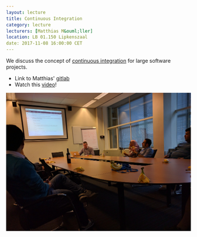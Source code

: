 ```yaml
---
layout: lecture
title: Continuous Integration
category: lecture
lecturers: [Matthias M&ouml;ller]
location: LB 01.150 Lipkenszaal 
date: 2017-11-08 16:00:00 CET
---
```


We discuss the concept of [continuous integration] for large software projects.

* Link to Matthias' [gitlab]
* Watch this [video](https://www.youtube.com/watch?v=16FI1-d2P4E)!

![alt text](/images/cont_int_matthias.jpg)

[gitlab]: https://gitlab.com/mmoelle1/banana
[continuous integration]: https://en.wikipedia.org/wiki/Continuous_integration
[Matthias M&ouml;ller]: http://ta.twi.tudelft.nl/nw/users/matthias/
